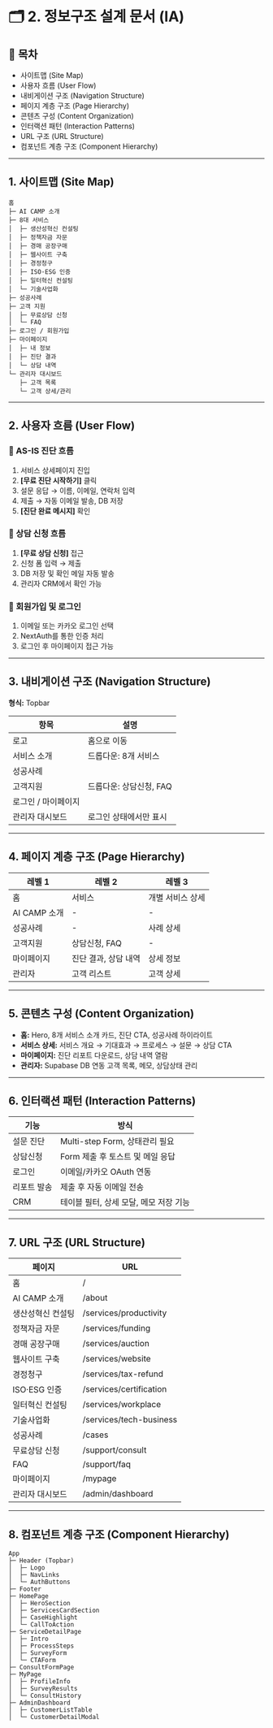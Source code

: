 # 🗂️ 2. 정보구조 설계 문서 (IA)

## 📌 목차
- 사이트맵 (Site Map)
- 사용자 흐름 (User Flow)
- 내비게이션 구조 (Navigation Structure)
- 페이지 계층 구조 (Page Hierarchy)
- 콘텐츠 구성 (Content Organization)
- 인터랙션 패턴 (Interaction Patterns)
- URL 구조 (URL Structure)
- 컴포넌트 계층 구조 (Component Hierarchy)

---

## 1. 사이트맵 (Site Map)
```
홈
├─ AI CAMP 소개
├─ 8대 서비스
│  ├─ 생산성혁신 컨설팅
│  ├─ 정책자금 자문
│  ├─ 경매 공장구매
│  ├─ 웹사이트 구축
│  ├─ 경정청구
│  ├─ ISO·ESG 인증
│  ├─ 일터혁신 컨설팅
│  └─ 기술사업화
├─ 성공사례
├─ 고객 지원
│  ├─ 무료상담 신청
│  └─ FAQ
├─ 로그인 / 회원가입
├─ 마이페이지
│  ├─ 내 정보
│  ├─ 진단 결과
│  └─ 상담 내역
└─ 관리자 대시보드
   ├─ 고객 목록
   └─ 고객 상세/관리
```

---

## 2. 사용자 흐름 (User Flow)

### 🔹 AS-IS 진단 흐름
1. 서비스 상세페이지 진입  
2. **[무료 진단 시작하기]** 클릭  
3. 설문 응답 → 이름, 이메일, 연락처 입력  
4. 제출 → 자동 이메일 발송, DB 저장  
5. **[진단 완료 메시지]** 확인  

### 🔹 상담 신청 흐름
1. **[무료 상담 신청]** 접근  
2. 신청 폼 입력 → 제출  
3. DB 저장 및 확인 메일 자동 발송  
4. 관리자 CRM에서 확인 가능  

### 🔹 회원가입 및 로그인
1. 이메일 또는 카카오 로그인 선택  
2. NextAuth를 통한 인증 처리  
3. 로그인 후 마이페이지 접근 가능  

---

## 3. 내비게이션 구조 (Navigation Structure)
**형식:** Topbar  

| 항목 | 설명 |
| --- | --- |
| 로고 | 홈으로 이동 |
| 서비스 소개 | 드롭다운: 8개 서비스 |
| 성공사례 |  |
| 고객지원 | 드롭다운: 상담신청, FAQ |
| 로그인 / 마이페이지 |  |
| 관리자 대시보드 | 로그인 상태에서만 표시 |

---

## 4. 페이지 계층 구조 (Page Hierarchy)

| 레벨 1 | 레벨 2 | 레벨 3 |
| --- | --- | --- |
| 홈 | 서비스 | 개별 서비스 상세 |
| AI CAMP 소개 | - | - |
| 성공사례 | - | 사례 상세 |
| 고객지원 | 상담신청, FAQ | - |
| 마이페이지 | 진단 결과, 상담 내역 | 상세 정보 |
| 관리자 | 고객 리스트 | 고객 상세 |

---

## 5. 콘텐츠 구성 (Content Organization)

- **홈:** Hero, 8개 서비스 소개 카드, 진단 CTA, 성공사례 하이라이트  
- **서비스 상세:** 서비스 개요 → 기대효과 → 프로세스 → 설문 → 상담 CTA  
- **마이페이지:** 진단 리포트 다운로드, 상담 내역 열람  
- **관리자:** Supabase DB 연동 고객 목록, 메모, 상담상태 관리  

---

## 6. 인터랙션 패턴 (Interaction Patterns)

| 기능 | 방식 |
| --- | --- |
| 설문 진단 | Multi-step Form, 상태관리 필요 |
| 상담신청 | Form 제출 후 토스트 및 메일 응답 |
| 로그인 | 이메일/카카오 OAuth 연동 |
| 리포트 발송 | 제출 후 자동 이메일 전송 |
| CRM | 테이블 필터, 상세 모달, 메모 저장 기능 |

---

## 7. URL 구조 (URL Structure)

| 페이지 | URL |
| --- | --- |
| 홈 | / |
| AI CAMP 소개 | /about |
| 생산성혁신 컨설팅 | /services/productivity |
| 정책자금 자문 | /services/funding |
| 경매 공장구매 | /services/auction |
| 웹사이트 구축 | /services/website |
| 경정청구 | /services/tax-refund |
| ISO·ESG 인증 | /services/certification |
| 일터혁신 컨설팅 | /services/workplace |
| 기술사업화 | /services/tech-business |
| 성공사례 | /cases |
| 무료상담 신청 | /support/consult |
| FAQ | /support/faq |
| 마이페이지 | /mypage |
| 관리자 대시보드 | /admin/dashboard |

---

## 8. 컴포넌트 계층 구조 (Component Hierarchy)
```
App
├─ Header (Topbar)
│  ├─ Logo
│  ├─ NavLinks
│  └─ AuthButtons
├─ Footer
├─ HomePage
│  ├─ HeroSection
│  ├─ ServicesCardSection
│  ├─ CaseHighlight
│  └─ CallToAction
├─ ServiceDetailPage
│  ├─ Intro
│  ├─ ProcessSteps
│  ├─ SurveyForm
│  └─ CTAForm
├─ ConsultFormPage
├─ MyPage
│  ├─ ProfileInfo
│  ├─ SurveyResults
│  └─ ConsultHistory
├─ AdminDashboard
│  ├─ CustomerListTable
│  └─ CustomerDetailModal
```
